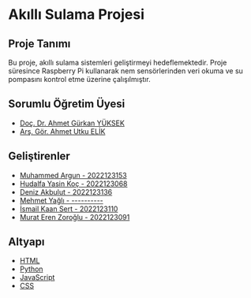 # Akıllı Sulama Projesi


## Proje Tanımı
Bu proje, akıllı sulama sistemleri geliştirmeyi hedeflemektedir. Proje süresince Raspberry Pi kullanarak nem sensörlerinden veri okuma ve su pompasını kontrol etme üzerine çalışılmıştır.

## Sorumlu Öğretim Üyesi
- [Doç. Dr. Ahmet Gürkan YÜKSEK](https://avesis.cumhuriyet.edu.tr/agyuksek)
- [Arş. Gör. Ahmet Utku ELİK](https://avesis.cumhuriyet.edu.tr/auelik)


## Geliştirenler
- [Muhammed Argun - 2022123153](https://github.com/muhammed-argun)
- [Hudalfa Yasin Koç - 2022123068](https://github.com/HudalfaKoc6462)
- [Deniz Akbulut - 2022123136]()
- [Mehmet Yağlı - ----------](https://github.com/Zaseon)
- [İsmail Kaan Sert - 2022123110](https://github.com/Kaandiye)
- [Murat Eren Zoroğlu - 2022123091]()


## Altyapı
- [HTML](https://html.com/)
- [Python](https://www.python.org/doc/)
- [JavaScript](https://developer.mozilla.org/en-US/docs/Web/JavaScript)
- [CSS](https://developer.mozilla.org/en-US/docs/Web/CSS)